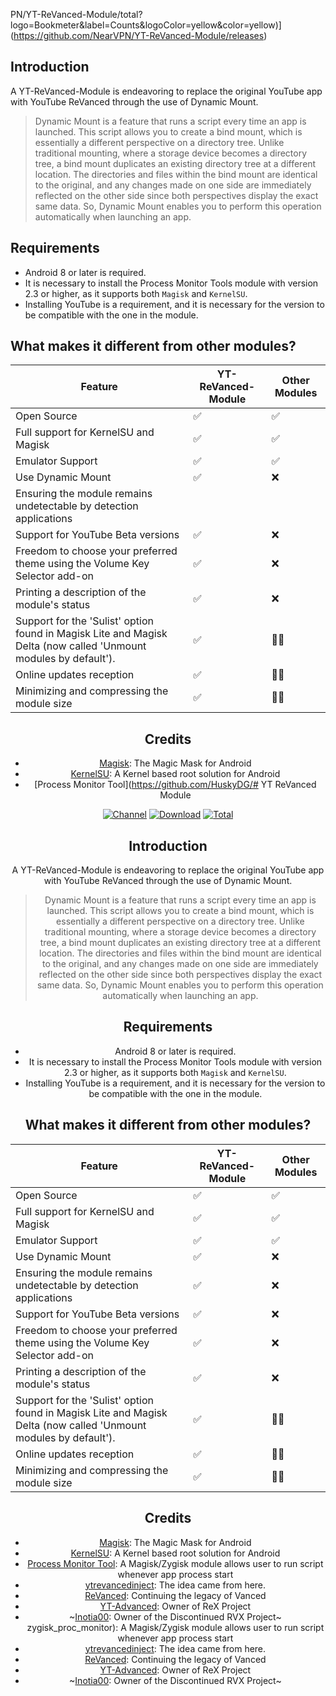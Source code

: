 PN/YT-ReVanced-Module/total?logo=Bookmeter&label=Counts&logoColor=yellow&color=yellow)](https://github.com/NearVPN/YT-ReVanced-Module/releases)

## Introduction

A YT-ReVanced-Module is endeavoring to replace the original YouTube app with YouTube ReVanced through the use of Dynamic Mount.

> Dynamic Mount is a feature that runs a script every time an app is launched. This script allows you to create a bind mount, which is essentially a different perspective on a directory tree. Unlike traditional mounting, where a storage device becomes a directory tree, a bind mount duplicates an existing directory tree at a different location. The directories and files within the bind mount are identical to the original, and any changes made on one side are immediately reflected on the other side since both perspectives display the exact same data. So, Dynamic Mount enables you to perform this operation automatically when launching an app.

## Requirements

- Android 8 or later is required.
- It is necessary to install the Process Monitor Tools module with version 2.3 or higher, as it supports both `Magisk` and `KernelSU`.
- Installing YouTube is a requirement, and it is necessary for the version to be compatible with the one in the module.

## What makes it different from other modules?
<center><table>
<thead>
  <tr>
    <th>Feature</th>
    <th>YT-ReVanced-Module</th>
    <th>Other Modules</th>
  </tr>
</thead>
<tbody>
  <tr>
    <td>Open Source</td>
    <td>✅</td>
    <td>✅</td>
  </tr>
  <tr>
    <td>Full support for KernelSU and Magisk</td>
    <td>✅</td>
    <td>✅</td>
  </tr>
    <tr>
    <td>Emulator Support</td>
    <td>✅</td>
    <td>✅</td>
  </tr>
  <tr>
    <td>Use Dynamic Mount</td>
    <td>✅</td>
    <td>❌</td>
  </tr>
  <tr>
    <td>Ensuring the module remains undetectable by detection applications</td>

  <tr>
    <td>Support for YouTube Beta versions</td>
    <td>✅</td>
    <td>❌</td>
  </tr>
  <tr>
    <td>Freedom to choose your preferred theme using the Volume Key Selector add-on</td>
    <td>✅</td>
    <td>❌</td>
  </tr>
    <tr>
    <td>Printing a description of the module's status</td>
    <td>✅</td>
    <td>❌</td>
  </tr>
  <tr>
    <td>Support for the 'Sulist' option found in Magisk Lite and Magisk Delta (now called 'Unmount modules by default').</td>
    <td>✅</td>
    <td>🤷‍♂️</td>
  </tr>
    <tr>
    <td>Online updates reception</td>
    <td>✅</td>
    <td>🤷‍♂️</td>
  </tr>
    <tr>
    <td>Minimizing and compressing the module size</td>
    <td>✅</td>
    <td>🤷‍♂️</td>
  </tr>
  </tbody>
</table>
  
## Credits 

- [Magisk](https://github.com/topjohnwu/Magisk/): The Magic Mask for Android
- [KernelSU](https://github.com/tiann/KernelSU): A Kernel based root solution for Android
- [Process Monitor Tool](https://github.com/HuskyDG/# YT ReVanced Module

[![Channel](https://img.shields.io/badge/Follow-Telegram-blue.svg?logo=telegram)](https://t.me/@Near365)
[![Download](https://img.shields.io/github/v/release/NearVPN/YT-ReVanced-Module?color=blue&logoColor=white&label=Download&logo=DocuSign)](https://github.com/NearVPN/YT-ReVanced-Module/releases/latest)
[![Total](https://shields.io/github/downloads/NearVPN/YT-ReVanced-Module/total?logo=Bookmeter&label=Counts&logoColor=yellow&color=yellow)](https://github.com/NearVPN/YT-ReVanced-Module/releases)

## Introduction

A YT-ReVanced-Module is endeavoring to replace the original YouTube app with YouTube ReVanced through the use of Dynamic Mount.

> Dynamic Mount is a feature that runs a script every time an app is launched. This script allows you to create a bind mount, which is essentially a different perspective on a directory tree. Unlike traditional mounting, where a storage device becomes a directory tree, a bind mount duplicates an existing directory tree at a different location. The directories and files within the bind mount are identical to the original, and any changes made on one side are immediately reflected on the other side since both perspectives display the exact same data. So, Dynamic Mount enables you to perform this operation automatically when launching an app.

## Requirements

- Android 8 or later is required.
- It is necessary to install the Process Monitor Tools module with version 2.3 or higher, as it supports both `Magisk` and `KernelSU`.
- Installing YouTube is a requirement, and it is necessary for the version to be compatible with the one in the module.

## What makes it different from other modules?
<center><table>
<thead>
  <tr>
    <th>Feature</th>
    <th>YT-ReVanced-Module</th>
    <th>Other Modules</th>
  </tr>
</thead>
<tbody>
  <tr>
    <td>Open Source</td>
    <td>✅</td>
    <td>✅</td>
  </tr>
  <tr>
    <td>Full support for KernelSU and Magisk</td>
    <td>✅</td>
    <td>✅</td>
  </tr>
    <tr>
    <td>Emulator Support</td>
    <td>✅</td>
    <td>✅</td>
  </tr>
  <tr>
    <td>Use Dynamic Mount</td>
    <td>✅</td>
    <td>❌</td>
  </tr>
  <tr>
    <td>Ensuring the module remains undetectable by detection applications</td>
    <td>✅</td>
    <td>❌</td>
  </tr>
  <tr>
    <td>Support for YouTube Beta versions</td>
    <td>✅</td>
    <td>❌</td>
  </tr>
  <tr>
    <td>Freedom to choose your preferred theme using the Volume Key Selector add-on</td>
    <td>✅</td>
    <td>❌</td>
  </tr>
    <tr>
    <td>Printing a description of the module's status</td>
    <td>✅</td>
    <td>❌</td>
  </tr>
  <tr>
    <td>Support for the 'Sulist' option found in Magisk Lite and Magisk Delta (now called 'Unmount modules by default').</td>
    <td>✅</td>
    <td>🤷‍♂️</td>
  </tr>
    <tr>
    <td>Online updates reception</td>
    <td>✅</td>
    <td>🤷‍♂️</td>
  </tr>
    <tr>
    <td>Minimizing and compressing the module size</td>
    <td>✅</td>
    <td>🤷‍♂️</td>
  </tr>
  </tbody>
</table>
  
## Credits 

- [Magisk](https://github.com/topjohnwu/Magisk/): The Magic Mask for Android
- [KernelSU](https://github.com/tiann/KernelSU): A Kernel based root solution for Android
- [Process Monitor Tool](https://github.com/HuskyDG/zygisk_proc_monitor): A Magisk/Zygisk module allows user to run script whenever app process start
- [ytrevancedinject](https://github.com/Magisk-Modules-Alt-Repo/ytrevancedinject): The idea came from here.
- [ReVanced](https://github.com/ReVanced): Continuing the legacy of Vanced
- [YT-Advanced](https://github.com/YT-Advanced): Owner of ReX Project
- ~[Inotia00](https://github.com/inotia00): Owner of the Discontinued RVX Project~
zygisk_proc_monitor): A Magisk/Zygisk module allows user to run script whenever app process start
- [ytrevancedinject](https://github.com/Magisk-Modules-Alt-Repo/ytrevancedinject): The idea came from here.
- [ReVanced](https://github.com/ReVanced): Continuing the legacy of Vanced
- [YT-Advanced](https://github.com/YT-Advanced): Owner of ReX Project
- ~[Inotia00](https://github.com/inotia00): Owner of the Discontinued RVX Project~
